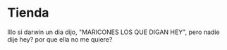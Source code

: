 # Tienda
Illo si darwin un dia dijo, "MARICONES LOS QUE DIGAN HEY", pero nadie dije hey? por que ella no me quiere?
